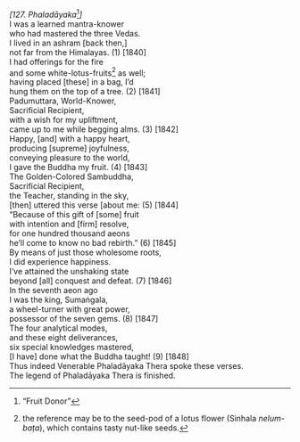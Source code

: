 *\[127. Phaladāyaka*[^1]*\]*  
I was a learned mantra-knower  
who had mastered the three Vedas.  
I lived in an ashram \[back then,\]  
not far from the Himalayas. (1) \[1840\]  
I had offerings for the fire  
and some white-lotus-fruits[^2] as well;  
having placed \[these\] in a bag, I’d  
hung them on the top of a tree. (2) \[1841\]  
Padumuttara, World-Knower,  
Sacrificial Recipient,  
with a wish for my upliftment,  
came up to me while begging alms. (3) \[1842\]  
Happy, \[and\] with a happy heart,  
producing \[supreme\] joyfulness,  
conveying pleasure to the world,  
I gave the Buddha my fruit. (4) \[1843\]  
The Golden-Colored Sambuddha,  
Sacrificial Recipient,  
the Teacher, standing in the sky,  
\[then\] uttered this verse \[about me: (5) \[1844\]  
“Because of this gift of \[some\] fruit  
with intention and \[firm\] resolve,  
for one hundred thousand aeons  
he’ll come to know no bad rebirth.” (6) \[1845\]  
By means of just those wholesome roots,  
I did experience happiness.  
I’ve attained the unshaking state  
beyond \[all\] conquest and defeat. (7) \[1846\]  
In the seventh aeon ago  
I was the king, Sumaṅgala,  
a wheel-turner with great power,  
possessor of the seven gems. (8) \[1847\]  
The four analytical modes,  
and these eight deliverances,  
six special knowledges mastered,  
\[I have\] done what the Buddha taught! (9) \[1848\]  
Thus indeed Venerable Phaladāyaka Thera spoke these verses.  
The legend of Phaladāyaka Thera is finished.  
[^1]: “Fruit Donor”  
[^2]: the reference may be to the seed-pod of a lotus flower (Sinhala
    *nelum-baṭa*), which contains tasty nut-like seeds.
